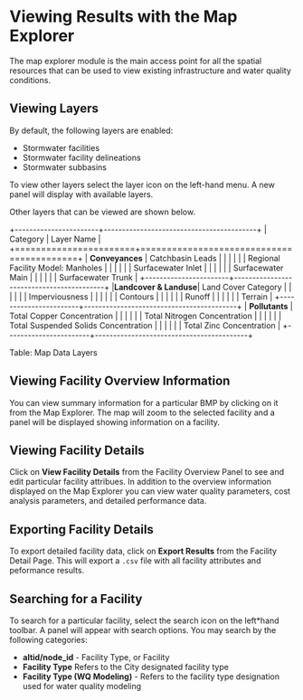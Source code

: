 # Viewing Results with the Map Explorer
The map explorer module is the main access point for all the spatial resources that can be used to view existing infrastructure and water quality conditions.

## Viewing Layers

By default, the following layers are enabled:

* Stormwater facilities
* Stormwater facility delineations
* Stormwater subbasins

To view other layers select the layer icon on the left-hand menu. A new panel will display with available layers.

Other layers that can be viewed are shown below. 


+-----------------------+------------------------------------------+
| Category              | Layer Name                               |
+=======================+==========================================+
| **Conveyances**       | Catchbasin Leads                         |
|                       |                                          |
|                       | Regional Facility Model: Manholes        |
|                       |                                          |
|                       | Surfacewater Inlet                       |
|                       |                                          |
|                       | Surfacewater Main                        |
|                       |                                          |
|                       | Surfacewater Trunk                       |
+-----------------------+------------------------------------------+
|**Landcover & Landuse**| Land Cover Category                      |
|                       |                                          |
|                       | Imperviousness                           |
|                       |                                          |
|                       | Contours                                 |
|                       |                                          |
|                       | Runoff                                   |
|                       |                                          |
|                       | Terrain                                  |
+-----------------------+------------------------------------------+
| **Pollutants**        | Total Copper Concentration               |
|                       |                                          |
|                       | Total Nitrogen Concentration             |
|                       |                                          |
|                       | Total Suspended Solids Concentration     |
|                       |                                          |
|                       | Total Zinc Concentration                 |
+-----------------------+------------------------------------------+

Table: Map Data Layers

## Viewing Facility Overview Information
You can view summary information for a particular BMP by clicking on it from the Map Explorer. The map will zoom to the selected facility and a panel will be displayed showing information on a facility. 

## Viewing Facility Details

Click on **View Facility Details** from the Facility Overview Panel to see and edit particular facility attribues. In addition to the overview information displayed on the Map Explorer you can view water quality parameters, cost analysis parameters, and detailed performance data.

## Exporting Facility Details

To export detailed facility data, click on **Export Results** from the Facility Detail Page. This will export a `.csv` file with all facility attributes and peformance results.


## Searching for a Facility

To search for a particular facility, select the search icon on the left*hand toolbar. A panel will appear with search options. You may search by the following categories:

* **altid/node_id** - Facility Type, or Facility
* **Facility Type**  Refers to the City designated facility type
* **Facility Type (WQ Modeling)** - Refers to the facility type designation used for water quality modeling


